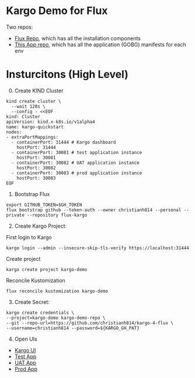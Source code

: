 # Kargo Demo for Flux

Two repos:

* [Flux Repo](https://github.com/christianh814/flux-kargo), which has all the installation components
* [This App repo](#kargo-demo-for-flux), which has all the application (GOBG) manifests for each env

# Insturcitons (High Level)

0. Create KIND Cluster

```shell
kind create cluster \
  --wait 120s \
  --config - <<EOF
kind: Cluster
apiVersion: kind.x-k8s.io/v1alpha4
name: kargo-quickstart
nodes:
- extraPortMappings:
  - containerPort: 31444 # Kargo dashboard
    hostPort: 31444
  - containerPort: 30081 # test application instance
    hostPort: 30081
  - containerPort: 30082 # UAT application instance
    hostPort: 30082
  - containerPort: 30083 # prod application instance
    hostPort: 30083
EOF
```

1. Bootstrap Flux

```shell
export GITHUB_TOKEN=$GH_TOKEN
flux bootstrap github --token-auth --owner christianh814 --personal --private --repository flux-kargo
```

2. Create Kargo Project:

First login to Kargo

```shell
kargo login --admin --insecure-skip-tls-verify https://localhost:31444
```

Create project

```shell
kargo create project kargo-demo
```

Reconcile Kustomization

```shell
flux reconcile kustomization kargo-demo
```

3. Create Secret: 

```shell
kargo create credentials \
--project=kargo-demo kargo-demo-repo \
--git --repo-url=https://github.com/christianh814/kargo-4-flux \
--username=christianh814 --password=${KARGO_GH_PAT}
```

4. Open UIs

* [Kargo UI](https://localhost:31444)
* [Test App](http://localhost:30081)
* [UAT App](http://localhost:30082)
* [Prod App](http://localhost:30083)
